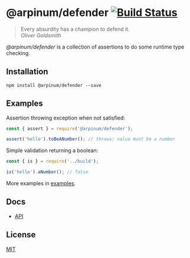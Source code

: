 # @arpinum/defender [![Build Status](https://travis-ci.org/arpinum-oss/js-defender.svg?branch=master)](https://travis-ci.org/arpinum-oss/js-defender)

> Every absurdity has a champion to defend it.  
> <cite>Oliver Goldsmith</cite>

_@arpinum/defender_ is a collection of assertions to do some runtime type checking.

## Installation

```
npm install @arpinum/defender --save
```

## Examples

Assertion throwing exception when not satisfied:

```javascript
const { assert } = require('@arpinum/defender');

assert('hello').toBeANumber(); // throws: value must be a number
```

Simple validation returning a boolean:

```javascript
const { is } = require('../build');

is('hello').aNumber(); // false
```

More examples in [examples](examples).

## Docs

- [API](docs/api.md)

## License

[MIT](LICENSE)
